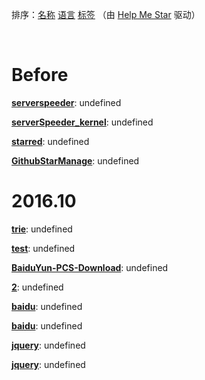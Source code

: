 排序：[名称](https://github.com/ttionya/test/blob/master/README-NAME.md) [语言](https://github.com/ttionya/test/blob/master/README-LANGUAGE.md) [标签](https://github.com/ttionya/test/blob/master/README-TAGS.md)  （由 [Help Me Star](https://github.com/ttionya/help-me-star) 驱动）

<br>

# Before

[**serverspeeder**](https://github.com/91yun/serverspeeder): undefined

[**serverSpeeder_kernel**](https://github.com/0oVicero0/serverSpeeder_kernel): undefined

[**starred**](https://github.com/maguowei/starred): undefined

[**GithubStarManage**](https://github.com/golmic/GithubStarManage): undefined

# 2016.10

[**trie**](https://github.com/mikedeboer/trie): undefined

[**test**](https://github.com/ttionya/test): undefined

[**BaiduYun-PCS-Download**](https://github.com/ttionya/BaiduYun-PCS-Download): undefined

[**2**](https://github.com/m8w/2): undefined

[**baidu**](https://github.com/xiuluo/baidu): undefined

[**baidu**](https://github.com/shitao1988/baidu): undefined

[**jquery**](https://github.com/360code/jquery): undefined

[**jquery**](https://github.com/davemerwin/jquery): undefined

